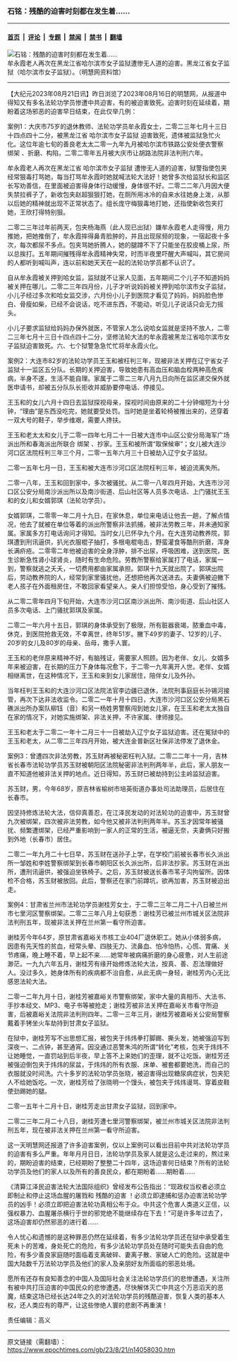 ### 石铭：残酷的迫害时刻都在发生着……

---

#### [首页](../../../..?n14058030) &nbsp;|&nbsp; [评论](../../../../../epoch-comment?n14058030) &nbsp;|&nbsp; [专题](../../../../../epoch-special?n14058030) &nbsp;|&nbsp; [禁闻](../../../../../epoch-news?n14058030) &nbsp;|&nbsp; [禁书](../../../../../books?n14058030) &nbsp;|&nbsp; [翻墙](https://github.com/gfw-breaker/nogfw/blob/master/README.md?n14058030)


<div><img alt="石铭：残酷的迫害时刻都在发生着……" class="attachment-djy_600_400 size-djy_600_400 wp-post-image" src="https://i.epochtimes.com/assets/uploads/2020/03/4-2003-12-30-nvzi05-1.jpg"/>
<div class="caption">
 牟永霞老人再次在黑龙江省哈尔滨市女子监狱遭惨无人道的迫害。黑龙江省女子监狱（哈尔滨市女子监狱）。（明慧网资料馆）
</div></div><hr/><div class="post_content" id="artbody" itemprop="articleBody">
 <!-- article content begin -->
 <p>
  【大纪元2023年08月21日讯】昨日浏览了2023年08月16日的明慧网，从报道中得知又有多名法轮功学员惨遭中共迫害，有的被迫害致死。迫害时刻在延续着，期盼着这场邪恶的迫害早日结束，在此仅举几例：
 </p>
 <p>
  案例1：大庆市75岁的退休教师、法轮功学员牟永霞女士，二零二三年七月十三日十四点四十二分，被黑龙江省
  <ok href="https://www.epochtimes.com/gb/tag/%E5%93%88%E5%B0%94%E6%BB%A8%E5%B8%82%E5%A5%B3%E5%AD%90%E7%9B%91%E7%8B%B1.html">
   哈尔滨市女子监狱
  </ok>
  迫害致死，遗体被监狱急忙火化。这位年逾七旬的善良老太太二零一九年九月被哈尔滨市铁路公安处便衣警察
  <ok href="https://www.epochtimes.com/gb/tag/%E7%BB%91%E6%9E%B6.html">
   绑架
  </ok>
  、折磨、构陷，二零二零年五月被大庆市让胡路法院非法判刑六年。
 </p>
 <p>
  牟永霞老人再次在黑龙江省
  <ok href="https://www.epochtimes.com/gb/tag/%E5%93%88%E5%B0%94%E6%BB%A8%E5%B8%82%E5%A5%B3%E5%AD%90%E7%9B%91%E7%8B%B1.html">
   哈尔滨市女子监狱
  </ok>
  遭惨无人道的迫害，狱警指使包夹经常狠毒打骂她，每当打骂牟永霞时她就喊法轮大法好！她曾多次给监狱长和监区长写劝善信，在里面被迫害得身体行动缓慢，身体很不好。二零二二年八月因大便失禁拉裤子了，新收包夹赵超狠狠打她，在厕所用冰冷的自来水往她身上泼，从那以后她的精神就出现不正常状态了。组长庞守梅狠毒地打她，还指使新收包夹打她，王欣打得特别狠。
 </p>
 <p>
  二零二三年过年前两天，包夹杨海燕（此人现已出狱）嫌牟永霞老人走得慢，用力推她，把她推倒了，牟永霞摔得鼻青脸肿的，并且出现尿频的现象，一宿起夜十多次，每次都尿不多点。包夹骂她折腾人，她的腿蹲不下了只能坐在胶皮桶上尿，所以总挨打。五年期间摧残得牟永霞精神失常，时而半夜里吓醒大声喊叫，其它房间的人都听到喊叫声，连以前和她天天在一起的法轮功学员都不认识了。
 </p>
 <p>
  自从牟永霞被关押到哈女监，监狱就不让家人见面，五年期间二个儿子不知道妈妈被关押在哪儿，二零二三年四月份，儿子才听说妈妈被关押到哈尔滨市女子监狱，小儿子经过多次和哈女监交涉，六月份小儿子到医院才看见了妈妈，妈妈脸色惨白、骨瘦如柴，已经不会说话，吃不进东西，不能动，听见儿子说话只会无力摇头。
 </p>
 <p>
  小儿子要求监狱给妈妈办保外就医，不管家人怎么说哈女监就是坚持不放人，二零二三年七月十三日十四点四十二分，坚修法轮大法的牟永霞被黑龙江省哈尔滨市女子监狱迫害致死。六、七个狱警急急忙忙将牟永霞火化。
 </p>
 <p>
  案例2：大连市82岁的法轮功学员王玉和被枉判三年，现被非法关押在辽宁省女子监狱十一监区五分队。长期的关押迫害，导致她患有高血压和脑血栓两种高危疾病，半身不遂，生活不能自理。家属于二零二三年八月九日向所在监区递交保外就医申请书，却被五分队队长拒收并威胁要停电话、停接见。
 </p>
 <p>
  王玉和的女儿六月十四日去监狱探视母亲，探视时间由原来的二十分钟缩短为十分钟，“理由”是东西没吃完，她就要受处罚。当时她是坐着轮椅被推出来的，还穿着一双大号的鞋子，举步维艰，需要人搀扶。
 </p>
 <p>
  王玉和老太太和女儿于二零一四年七月二十一日被大连市中山区公安分局海军广场派出所和春海派出所联合
  <ok href="https://www.epochtimes.com/gb/tag/%E7%BB%91%E6%9E%B6.html">
   绑架
  </ok>
  、抄家。王玉和被所谓“取保候审”；女儿被大连沙河口区法院枉判三年三个月，二零一五年六月三十日被劫入辽宁女子监狱。
 </p>
 <p>
  二零一五年七月一日，王玉和被大连市沙河口区法院枉判三年，被迫流离失所。
 </p>
 <p>
  二零一八年，王玉和回到家中，多次被骚扰。从二零一八年四月开始，大连市沙河口区公安分局南沙派出所以及南沙街道、后山社区等人员多次电话、上门骚扰王玉和的女儿和女婿郭琪（法轮功学员）。
 </p>
 <p>
  女婿郭琪，二零零一年二月十九日，在家休息，单位来电话让他去一趟，了解点情况，他去了就被在单位等着的派出所警察非法抓捕，被非法劳教三年，并未通知家属。家属多方打电话询问才得知。当时女儿已怀孕九个月。在大连劳动教养院，郭琪遭到刑讯逼供，扒光衣服棍子抽打，多根电棍电击，野蛮灌食等酷刑折磨，浑身长满疥疮。二零零二年他被迫害的全身浮肿，排不出尿，呼吸困难，送到医院，医生诊断急性肾小球肾炎，随时有生命危险。劳教所警察给家属打了电话，家属一到，警察就逃之夭夭，一切费用都由家属承担。郭琪十九天就出院了。郭琪出院后，劳动教养院的人，经常到家里骚扰他，还想把他再次送进去。夫妻俩被迫撇下老人孩子在外面租房住，不敢回家看望亲人。亲人们担惊受怕，身心受到了摧残。
 </p>
 <p>
  从二零二零年四月下旬开始，大连市沙河口区南沙派出所、南沙街道、后山社区人员多次电话、上门骚扰郭琪及家属。
 </p>
 <p>
  二零二一年六月十五日，郭琪的身体承受到了极限，所有脏器衰竭，脓重血中毒，休克，到医院抢救无效，不幸离世，终年51岁。撇下49岁的妻子、12岁的儿子、20岁的女儿及80岁的母亲、岳母，撒手人寰。
 </p>
 <p>
  王玉和的老伴原来精神不好，有脑残证，需要家人照顾。因为老伴、女儿、女婿多年来被迫害，在长期的压力下身体每况愈下，于二零一九年离开人世。老伴、女婿相继离世，在这种情况下，王玉和来到女儿家居住，陪伴女儿及外孙。
 </p>
 <p>
  当年枉判王玉和的大连沙河口区法院法官李边疆已退休，法院刑事庭庭长孙锡河接管，再次下达非法收监令。二零二一年十月十四日，大连市沙河口区公安分局黑石礁派出所办案队柳钰（音）和另一杨姓男警察闯到她女儿家，在王玉和老太太独自在家的情况下，对她实施绑架、非法关押，不许家属、律师接见。
 </p>
 <p>
  王玉和老太于二零二一年十二月三十一日被劫入辽宁女子监狱迫害。还在冤狱中的王玉和老太，从二零二三年四月开始，被大连金普新区社保非法停发了退休金。
 </p>
 <p>
  案例3：曾遭四次非法劳教，苏玉财再被秘密枉判入狱。二零二二年十一月，吉林省长春市法轮功学员苏玉财被朝阳区法院秘密非法判刑两年半，此后，家人朋友一直不知道他被非法关押的地点。近日得知，苏玉财已被劫持到公主岭监狱迫害。
 </p>
 <p>
  苏玉财，男，今年68岁，原吉林省榆树市培英街道办事处司法助理员，后居住在长春市。
 </p>
 <p>
  因坚持修炼法轮大法，信仰真善忍，在江泽民发动的对法轮功的迫害中，苏玉财曾九次被绑架，四次被非法劳教，如今他又被非法判刑两年半。苏玉才因常年被骚扰、频繁遭绑架，已经严重影响到一家人的正常的生活，被逼无奈，夫妻俩只好搬到外地（长春市）居住。
 </p>
 <p>
  二零二一年九月二十七日早，苏玉财在送孙子上学，在学校门前被长春市长久派出所一邹姓和李姓警察绑架到长春市朝阳区长久派出所，后非法抄家。苏玉财在派出所，遭刑讯逼供，被强迫坐铁椅子。之后，苏玉财被送长春市苇子沟拘留所。因体检不合格，苏玉财被放回。此后，警察还在家门前蹲坑，欲再加害，苏玉财被迫出走。
 </p>
 <p>
  案例4：甘肃省兰州市法轮功学员谢桂芳女士，于二零二三年二月二十八日被兰州市七里河区警察绑架。二零二三年八月上旬获悉：谢桂芳已被兰州市城关区法院非法判刑五年，现被非法关押在兰州第一看守所迫害。
 </p>
 <p>
  谢桂芳今年64岁，原甘肃省嘉峪关市核工业404厂退休职工。她从小体弱多病，因患有先天性的贫血，经常头晕、四肢无力、流鼻血、怕冷怕热，心慌、胃痛、关节疼痛，晚上睡不着，早上起不来……她常年被病痛折磨的身心疲惫，对人生前途渺茫。一九九六年五月，谢桂芳有缘开始修炼法轮大法，按真、善、忍法理做好人。没过多久，她身体所有的疾病都不治自愈，从此无病一身轻，谢桂芳内心无比感恩法轮大法。
 </p>
 <p>
  二零一二年九月十日，谢桂芳被嘉峪关市警察绑架，家中大量的真相币、大法书、手抄本经文、MP3、电子书等被抢走；谢桂芳被非法关押在嘉峪关市看守所迫害，后被嘉峪关法院非法判刑四年。二零一三年三月，谢桂芳被嘉峪关公安局警察戴着手铐坐火车劫持到甘肃女子监狱。
 </p>
 <p>
  在狱中，谢桂芳写不出思想汇报，被包夹于炜炜拳打脚踢、撕头发，她被强迫写到深夜一、二点钟，甚至通宵。因没通过恶警朱鸿的所谓“转化”考核，包夹于炜炜不让她睡觉，一直罚站到后半夜，早上答不上来她们的歪理，就不让吃饭。谢桂芳还被强迫倒包夹于炜炜的尿盆，于炜炜的所有衣服、床单、被套都要她洗，而自己的衣服就没时间洗。六十多岁的法轮功学员张晓，被迫害得出现糖尿病症状，包夹犯人不给她饭吃。一次，谢桂芳给了张晓明一个馒头，被包夹于炜炜谩骂、穿着皮鞋使劲踢她的腿。
 </p>
 <p>
  二零一五年十二月十日，谢桂芳走出甘肃女子监狱，回到家中。
 </p>
 <p>
  二零二三年二月二十八日，谢桂芳遭七里河警察绑架，被兰州市城关区法院非法判刑五年，现在被非法关押在兰州第一看守所迫害。
 </p>
 <p>
  这一天明慧网还报道了许多迫害案例，仅以上案例可以看出目前中共对法轮功学员的迫害有多么严重。年年月月日日，法轮功学员及家人就是这么走过来的，熬过来的，期盼迫害的结束，已经期盼了整整二十四年，这场迫害何日结束？所有的法轮功学员及他们的家人以及所有的善良民众，都在期盼着……期盼着……
 </p>
 <p>
  《清算江泽民迫害法轮大法国际组织》曾经发布公告指出：“现政权当权者必须立即制止和停止这场血腥的屠戮和
  <ok href="https://www.epochtimes.com/gb/tag/%E6%AE%8B%E9%85%B7%E7%9A%84%E8%BF%AB%E5%AE%B3.html">
   残酷的迫害
  </ok>
  ！必须立即逮捕和惩办迫害法轮功学员的凶手！必须立即把迫害法轮功真相公布于众。中共这个危害人类道义正信，以强权暴力、血腥屠杀横行于世的邪党绝不能继续存在下去！”可是许多年过去了，这场迫害却仍然邪恶的进行着……
 </p>
 <p>
  令人忧心和遗憾的是这种罪恶仍然在延续着，有多少法轮功学员还在狱中承受着生死未卜的苦难，身处死亡的危险，有多少法轮功学员处在随时可能失去自由的危险，有多少善良家庭随时面临着支离破碎、妻离子散、家破人亡的危险。这就是中国大陆数千万法轮功学员及他们的家人及亲朋好友所面临的邪恶处境。
 </p>
 <p>
  愿所有还存有良知善念的中国人及国际社会关注法轮功学员们的悲惨遭遇，关注所有被中共打压迫害的中国民众的悲惨遭遇，尽快解体灭亡中共这个万恶滔天的恶魔，结束这场已经长达24年之久的对法轮功学员的残酷迫害，恢复人类的基本人权，还人类应有的尊严，让这些惨绝人寰的悲剧不再重演！
 </p>
 <p>
  责任编辑：高义
 </p>
 <!-- article content end -->
 <div id="below_article_ad">
 </div>
</div>


---

原文链接（需翻墙）：https://www.epochtimes.com/gb/23/8/21/n14058030.htm